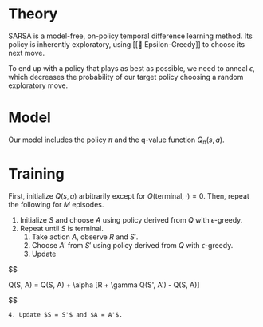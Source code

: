 

# Theory
SARSA is a model-free, on-policy temporal difference learning method. Its policy is inherently exploratory, using [[🧧 Epsilon-Greedy]] to choose its next move.

To end up with a policy that plays as best as possible, we need to anneal $\epsilon$, which decreases the probability of our target policy choosing a random exploratory move.

# Model
Our model includes the policy $\pi$ and the q-value function $Q_{\pi}(s, a)$.

# Training
First, initialize $Q(s, a)$ arbitrarily except for $Q(\text{terminal}, \cdot) = 0$. Then, repeat the following for $M$ episodes.
1. Initialize $S$ and choose $A$ using policy derived from $Q$ with $\epsilon$-greedy.
2. Repeat until $S$ is terminal.
	1. Take action $A$, observe $R$ and $S'$.
	2. Choose $A'$ from $S'$ using policy derived from $Q$ with $\epsilon$-greedy.
	3. Update 

$$

Q(S, A) = Q(S, A) + \alpha [R + \gamma Q(S', A') - Q(S, A)]

$$

	4. Update $S = S'$ and $A = A'$.


